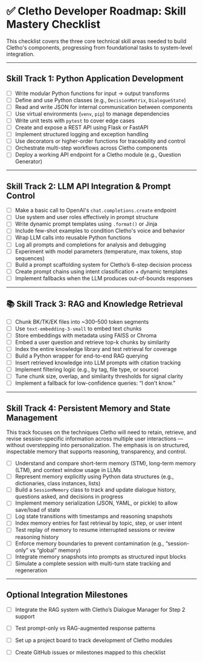 # ✅ Cletho Developer Roadmap: Skill Mastery Checklist

This checklist covers the three core technical skill areas needed to build Cletho's components, progressing from foundational tasks to system-level integration.

---

## Skill Track 1: Python Application Development

- [ ] Write modular Python functions for input → output transforms
- [ ] Define and use Python classes (e.g., `DecisionMatrix`, `DialogueState`)
- [ ] Read and write JSON for internal communication between components
- [ ] Use virtual environments (`venv`, `pip`) to manage dependencies
- [ ] Write unit tests with `pytest` to cover edge cases
- [ ] Create and expose a REST API using Flask or FastAPI
- [ ] Implement structured logging and exception handling
- [ ] Use decorators or higher-order functions for traceability and control
- [ ] Orchestrate multi-step workflows across Cletho components
- [ ] Deploy a working API endpoint for a Cletho module (e.g., Question Generator)

---

## Skill Track 2: LLM API Integration & Prompt Control

- [ ] Make a basic call to OpenAI's `chat.completions.create` endpoint
- [ ] Use system and user roles effectively in prompt structure
- [ ] Write dynamic prompt templates using `.format()` or Jinja
- [ ] Include few-shot examples to condition Cletho's voice and behavior
- [ ] Wrap LLM calls into reusable Python functions
- [ ] Log all prompts and completions for analysis and debugging
- [ ] Experiment with model parameters (temperature, max tokens, stop sequences)
- [ ] Build a prompt scaffolding system for Cletho’s 6-step decision process
- [ ] Create prompt chains using intent classification + dynamic templates
- [ ] Implement fallbacks when the LLM produces out-of-bounds responses

---

## 📚 Skill Track 3: RAG and Knowledge Retrieval

- [ ] Chunk BK/TK/EK files into ~300–500 token segments
- [ ] Use `text-embedding-3-small` to embed text chunks
- [ ] Store embeddings with metadata using FAISS or Chroma
- [ ] Embed a user question and retrieve top-k chunks by similarity
- [ ] Index the entire knowledge library and test retrieval for coverage
- [ ] Build a Python wrapper for end-to-end RAG querying
- [ ] Insert retrieved knowledge into LLM prompts with citation tracking
- [ ] Implement filtering logic (e.g., by tag, file type, or source)
- [ ] Tune chunk size, overlap, and similarity thresholds for signal clarity
- [ ] Implement a fallback for low-confidence queries: “I don’t know.”

---

## Skill Track 4: Persistent Memory and State Management

This track focuses on the techniques Cletho will need to retain, retrieve, and revise session-specific information across multiple user interactions — without overstepping into personalization. The emphasis is on structured, inspectable memory that supports reasoning, transparency, and control.

- [ ] Understand and compare short-term memory (STM), long-term memory (LTM), and context window usage in LLMs  
- [ ] Represent memory explicitly using Python data structures (e.g., dictionaries, class instances, lists)  
- [ ] Build a `SessionMemory` class to track and update dialogue history, questions asked, and decisions in progress  
- [ ] Implement memory serialization (JSON, YAML, or pickle) to allow save/load of state  
- [ ] Log state transitions with timestamps and reasoning snapshots  
- [ ] Index memory entries for fast retrieval by topic, step, or user intent  
- [ ] Test replay of memory to resume interrupted sessions or review reasoning history  
- [ ] Enforce memory boundaries to prevent contamination (e.g., “session-only” vs “global” memory)  
- [ ] Integrate memory snapshots into prompts as structured input blocks  
- [ ] Simulate a complete session with multi-turn state tracking and regeneration

---  

## Optional Integration Milestones

- [ ] Integrate the RAG system with Cletho’s Dialogue Manager for Step 2 support
- [ ] Test prompt-only vs RAG-augmented response patterns
- [ ] Set up a project board to track development of Cletho modules
- [ ] Create GitHub issues or milestones mapped to this checklist


